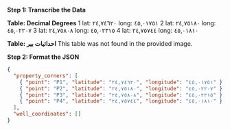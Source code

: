 **Step 1: Transcribe the Data**

**Table: Decimal Degrees**
1 lat: ٢٤,٧٤٦٢٠ long: ٤٥,٠١٧٥١
2 lat: ٢٤,٧٥١٨٠ long: ٤٥,٠٢٢٠٧
3 lat: ٢٤,٧٥٨٠٨ long: ٤٥,٠٢٣١٥
4 lat: ٢٤,٧٥٧٤٤ long: ٤٥,٠١٨١٠

**Table: احداثيات بير**
This table was not found in the provided image.

**Step 2: Format the JSON**

```json
{
  "property_corners": [
    { "point": "P1", "latitude": "٢٤,٧٤٦٢٠", "longitude": "٤٥,٠١٧٥١" },
    { "point": "P2", "latitude": "٢٤,٧٥١٨٠", "longitude": "٤٥,٠٢٢٠٧" },
    { "point": "P3", "latitude": "٢٤,٧٥٨٠٨", "longitude": "٤٥,٠٢٣١٥" },
    { "point": "P4", "latitude": "٢٤,٧٥٧٤٤", "longitude": "٤٥,٠١٨١٠" }
  ],
  "well_coordinates": []
}
```